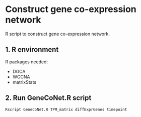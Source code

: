 # Construct gene co-expression network
R script to construct gene co-expression network.

## 1. R environment
R packages needed:
 - DGCA
 - WGCNA
 - matrixStats

## 2. Run GeneCoNet.R script 

```
Rscript GeneCoNet.R TPM_matrix diffExprGenes timepoint
```


